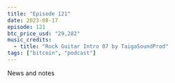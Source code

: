 ```yaml
---
title: "Episode 121"
date: 2023-08-17
episode: 121
btc_price_usd: "29,282"
music_credits:
  - title: "Rock Guitar Intro 07 by TaigaSoundProd"
tags: ["bitcoin", "podcast"]
---
```


News and notes